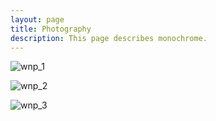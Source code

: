 ```yaml
---
layout: page
title: Photography
description: This page describes monochrome.
---
```


![wnp_1](http://ww1.sinaimg.cn/large/46fc65a4ly1fe4x0bv191j23402c04qp.jpg)

![wnp_2](http://ww1.sinaimg.cn/large/46fc65a4ly1fe4x0bqk31j23402c0b11.jpg)

![wnp_3](http://ww1.sinaimg.cn/large/46fc65a4ly1fe4x0chp7bj23402c0kjl.jpg)